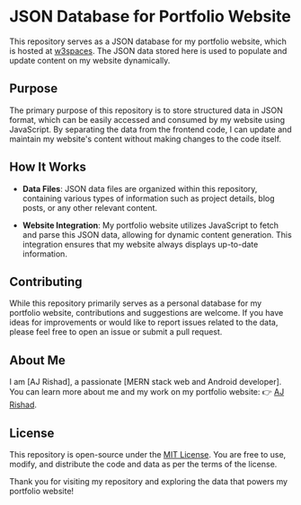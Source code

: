 # JSON Database for Portfolio Website

This repository serves as a JSON database for my portfolio website, which is hosted at [w3spaces](https://ajrishad.w3spaces.com). The JSON data stored here is used to populate and update content on my website dynamically.

## Purpose

The primary purpose of this repository is to store structured data in JSON format, which can be easily accessed and consumed by my website using JavaScript. By separating the data from the frontend code, I can update and maintain my website's content without making changes to the code itself.

## How It Works

- **Data Files**: JSON data files are organized within this repository, containing various types of information such as project details, blog posts, or any other relevant content.

- **Website Integration**: My portfolio website utilizes JavaScript to fetch and parse this JSON data, allowing for dynamic content generation. This integration ensures that my website always displays up-to-date information.

## Contributing

While this repository primarily serves as a personal database for my portfolio website, contributions and suggestions are welcome. If you have ideas for improvements or would like to report issues related to the data, please feel free to open an issue or submit a pull request.

## About Me

I am [AJ Rishad], a passionate [MERN stack web and Android developer]. You can learn more about me and my work on my portfolio website: &#x1F449; [AJ Rishad](https://ajrishad.w3spaces.com).

## License

This repository is open-source under the [MIT License](LICENSE). You are free to use, modify, and distribute the code and data as per the terms of the license.

Thank you for visiting my repository and exploring the data that powers my portfolio website!
